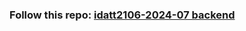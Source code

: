 ### Follow this repo: [idatt2106-2024-07 backend](https://gitlab.stud.idi.ntnu.no/idatt2106-2024-07/backend)